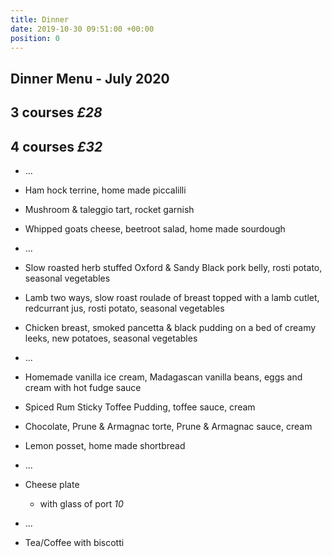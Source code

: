 ```yaml
---
title: Dinner
date: 2019-10-30 09:51:00 +00:00
position: 0
---
```


## Dinner Menu - July 2020

## 3 courses *£28*
## 4 courses *£32*

* ...

* Ham hock terrine, home made piccalilli 

* Mushroom & taleggio tart, rocket garnish

* Whipped goats cheese, beetroot salad, home made sourdough

* ...

* Slow roasted herb stuffed Oxford & Sandy Black pork belly, rosti potato, seasonal vegetables

* Lamb two ways, slow roast roulade of breast topped with a lamb cutlet, redcurrant jus, rosti potato, seasonal vegetables

* Chicken breast, smoked pancetta & black pudding on a bed of creamy leeks, new potatoes, seasonal vegetables

* ...

* Homemade vanilla ice cream, Madagascan vanilla beans, eggs and cream with hot fudge sauce

* Spiced Rum Sticky Toffee Pudding, toffee sauce, cream

* Chocolate, Prune & Armagnac torte, Prune & Armagnac sauce, cream

* Lemon posset, home made shortbread

* ...

* Cheese plate

  * with glass of port *10*

* ...

* Tea/Coffee with biscotti
